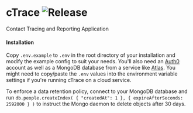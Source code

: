 # cTrace ![Release](https://img.shields.io/badge/release-v1.0.3--alpha-green)

Contact Tracing and Reporting Application

#### Installation

Copy `.env.example` to `.env` in the root directory of your installation and modify the example config to suit your needs. You'll also need an [Auth0](https://auth0.com) account as well as a MongoDB database from a service like [Atlas](https://www.mongodb.com/cloud/atlas). You might need to copy/paste the `.env` values into the environment variable settings if you're running cTrace on a cloud service.

To enforce a data retention policy, connect to your MongoDB database and run `db.people.createIndex( { "createdAt": 1 }, { expireAfterSeconds: 2592000 } )` to instruct the Mongo daemon to delete objects after 30 days.